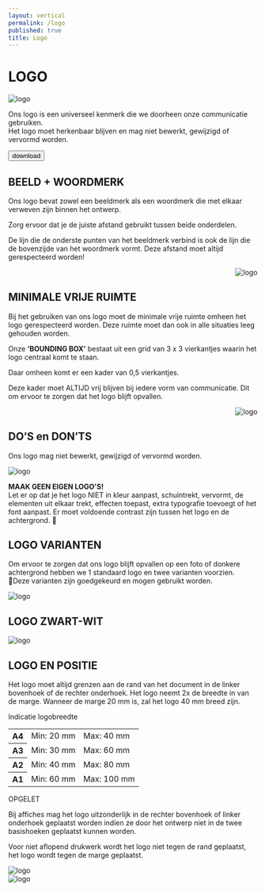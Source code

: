 ```yaml
---
layout: vertical
permalink: /logo
published: true
title: Logo
---
```

<h1>LOGO</h1>
<img src="images/voorbeelden/Logo.jpg" alt="logo" class="w-100">

<div class="container">
<div class="row">
<div class="col-10">
<p>Ons logo is een universeel kenmerk die we doorheen onze communicatie gebruiken. <br>Het logo moet herkenbaar blijven en mag niet bewerkt, gewijzigd of vervormd worden.</p>
</div>
<div class="col-2">
<button type="button">download</button>
</div>
</div>
</div>

<div class="container">
<h2>BEELD + WOORDMERK</h2>

<div class="row">
<div class="col-4">
<p>Ons logo bevat zowel een beeldmerk als een woordmerk die met elkaar verweven zijn binnen het ontwerp.</p>
<p>Zorg ervoor dat je de juiste afstand gebruikt tussen beide onderdelen.</p>

<p>De lijn die de onderste punten van het beeldmerk verbind is ook de lijn die de bovenzijde van het woordmerk vormt. Deze  afstand moet altijd gerespecteerd worden!</p> 
</div>

<div class="col-8" align="right">
<img src="images/voorbeelden/logo1.jpg" alt="logo" class="w-50">
</div>
</div>
</div>

<div class="container" id="grijs">
<h2>MINIMALE VRIJE RUIMTE</h2>
<p>Bij het gebruiken van ons logo moet de minimale vrije ruimte omheen het logo gerespecteerd worden. Deze ruimte moet dan ook in alle situaties leeg gehouden worden.</p>

<div class="row"> 
<div class="col-4"> 
<p>Onze <strong>‘BOUNDING BOX’</strong> bestaat uit een grid van 3 x 3 vierkantjes waarin het logo centraal komt te staan.</p>
<p>Daar omheen komt er een kader van 0,5 vierkantjes.</p>
<p>Deze kader moet ALTIJD vrij blijven bij iedere vorm van communicatie. Dit om ervoor te zorgen dat het logo blijft opvallen. </p>
</div>

<div class="col-8" class="random" align="right">  
<img src="images/voorbeelden/logo2.jpg" alt="logo" class="w-50">
</div>
</div>
</div>

<h2>DO’S en DON’TS</h2>
<p>Ons logo mag niet bewerkt, gewijzigd of vervormd worden.</p>

<img src="images/voorbeelden/logo3.png" alt="logo" class="w-100">

<div class="wittetekst"><p><strong>MAAK GEEN EIGEN LOGO'S!</strong><br>
Let er op dat je het logo NIET in kleur aanpast, schuintrekt, vervormt, de elementen uit elkaar trekt, effecten toepast, extra typografie toevoegt of het font aanpast. Er moet voldoende contrast zijn tussen het logo en de achtergrond. </P> </div>

<h2>LOGO VARIANTEN</h2>

<p>Om ervoor te zorgen dat ons logo blijft opvallen op een foto of donkere achtergrond hebben we 1 standaard logo en twee varianten voorzien. Deze varianten zijn goedgekeurd en mogen gebruikt worden.</p>

<img src="images/voorbeelden/logo4.png" alt="logo" class="w-100">

<h2>LOGO ZWART-WIT</h2>
<img src="images/voorbeelden/logo5.png" alt="logo" class="w-100">

<h2>LOGO EN POSITIE</h2>

<p>Het logo moet altijd grenzen aan de rand van het document in de linker bovenhoek of de rechter onderhoek. Het logo neemt 2x de breedte in van de marge. Wanneer de marge 20 mm is, zal het logo 40 mm breed zijn.</p>  

<div class="container">
<div class="row">
<div class="col-6">
<div class="rodetekst"><p>Indicatie logobreedte</p></div>

<table class="table">
		<tbody>
		  <tr>
			<th scope="row">A4</th>
			<td>Min: 20 mm</td>
			<td>Max: 40 mm</td>
		  </tr>
		  <tr>
			<th scope="row">A3</th>
			<td>Min: 30 mm</td>
			<td>Max: 60 mm</td>
		  </tr>
		  <tr>
			<th scope="row">A2</th>
			<td>Min: 40 mm</td>
			<td>Max: 80 mm</td>
		  </tr>
           <tr>
			<th scope="row">A1</th>
			<td>Min: 60 mm</td>
			<td>Max: 100 mm</td>
		  </tr>
		</tbody>
	  </table>

<div class="rodetekst"><p>OPGELET</p></div>
<p>Bij affiches mag het logo uitzonderlijk in de rechter bovenhoek of linker onderhoek geplaatst worden indien ze door het ontwerp niet in de twee basishoeken geplaatst kunnen worden.</P>

<p>Voor niet aflopend drukwerk wordt het logo niet tegen de rand geplaatst, het logo wordt tegen de marge geplaatst.</p>

<img src="images/voorbeelden/logo8.png" alt="logo" class="w-50">
</div>

<div class="col-6">
<img src="images/voorbeelden/logo6.png" alt="logo" class="w-100">
</div>
</div>
</div>